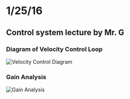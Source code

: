 # 1/25/16
## Control system lecture by Mr. G
### Diagram of Velocity Control Loop
![Velocity Control Diagram](https://drive.google.com/open?id=0B3MnyHosRjXfRGt1OFdXclhMUXJiaE94eGlvWXJwamZESmJV "Velocity Control Diagram")


### Gain Analysis
![Gain Analysis](https://drive.google.com/open?id=0B3MnyHosRjXfbFpmWGRDX3UzUDdkSVRfaVd4blEwb0RrQlpB "Gain analysis")